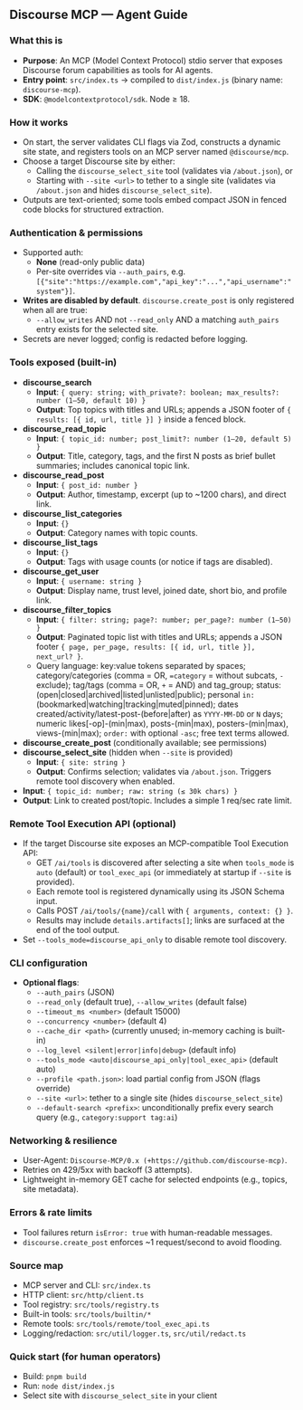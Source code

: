 ## Discourse MCP — Agent Guide

### What this is
- **Purpose**: An MCP (Model Context Protocol) stdio server that exposes Discourse forum capabilities as tools for AI agents.
- **Entry point**: `src/index.ts` → compiled to `dist/index.js` (binary name: `discourse-mcp`).
- **SDK**: `@modelcontextprotocol/sdk`. Node ≥ 18.

### How it works
- On start, the server validates CLI flags via Zod, constructs a dynamic site state, and registers tools on an MCP server named `@discourse/mcp`.
- Choose a target Discourse site by either:
  - Calling the `discourse_select_site` tool (validates via `/about.json`), or
  - Starting with `--site <url>` to tether to a single site (validates via `/about.json` and hides `discourse_select_site`).
- Outputs are text-oriented; some tools embed compact JSON in fenced code blocks for structured extraction.

### Authentication & permissions
- Supported auth:
  - **None** (read-only public data)
  - Per-site overrides via `--auth_pairs`, e.g. `[{"site":"https://example.com","api_key":"...","api_username":"system"}]`.
- **Writes are disabled by default**. `discourse.create_post` is only registered when all are true:
  - `--allow_writes` AND not `--read_only` AND a matching `auth_pairs` entry exists for the selected site.
- Secrets are never logged; config is redacted before logging.

### Tools exposed (built-in)
- **discourse_search**
  - **Input**: `{ query: string; with_private?: boolean; max_results?: number (1–50, default 10) }`
  - **Output**: Top topics with titles and URLs; appends a JSON footer of `{ results: [{ id, url, title }] }` inside a fenced block.
- **discourse_read_topic**
  - **Input**: `{ topic_id: number; post_limit?: number (1–20, default 5) }`
  - **Output**: Title, category, tags, and the first N posts as brief bullet summaries; includes canonical topic link.
- **discourse_read_post**
  - **Input**: `{ post_id: number }`
  - **Output**: Author, timestamp, excerpt (up to ~1200 chars), and direct link.
- **discourse_list_categories**
  - **Input**: `{}`
  - **Output**: Category names with topic counts.
- **discourse_list_tags**
  - **Input**: `{}`
  - **Output**: Tags with usage counts (or notice if tags are disabled).
- **discourse_get_user**
  - **Input**: `{ username: string }`
  - **Output**: Display name, trust level, joined date, short bio, and profile link.
- **discourse_filter_topics**
  - **Input**: `{ filter: string; page?: number; per_page?: number (1–50) }`
  - **Output**: Paginated topic list with titles and URLs; appends a JSON footer `{ page, per_page, results: [{ id, url, title }], next_url? }`.
  - Query language: key:value tokens separated by spaces; category/categories (comma = OR, `=category` = without subcats, `-` exclude); tag/tags (comma = OR, `+` = AND) and tag_group; status:(open|closed|archived|listed|unlisted|public); personal `in:` (bookmarked|watching|tracking|muted|pinned); dates created/activity/latest-post-(before|after) as `YYYY-MM-DD` or `N` days; numeric likes[-op]-(min|max), posts-(min|max), posters-(min|max), views-(min|max); `order:` with optional `-asc`; free text terms allowed.
- **discourse_create_post** (conditionally available; see permissions)
 - **discourse_select_site** (hidden when `--site` is provided)
   - **Input**: `{ site: string }`
   - **Output**: Confirms selection; validates via `/about.json`. Triggers remote tool discovery when enabled.
  - **Input**: `{ topic_id: number; raw: string (≤ 30k chars) }`
  - **Output**: Link to created post/topic. Includes a simple 1 req/sec rate limit.

### Remote Tool Execution API (optional)
- If the target Discourse site exposes an MCP-compatible Tool Execution API:
  - GET `/ai/tools` is discovered after selecting a site when `tools_mode` is `auto` (default) or `tool_exec_api` (or immediately at startup if `--site` is provided).
  - Each remote tool is registered dynamically using its JSON Schema input.
  - Calls POST `/ai/tools/{name}/call` with `{ arguments, context: {} }`.
  - Results may include `details.artifacts[]`; links are surfaced at the end of the tool output.
- Set `--tools_mode=discourse_api_only` to disable remote tool discovery.

### CLI configuration
- **Optional flags**:
  - `--auth_pairs` (JSON)
  - `--read_only` (default true), `--allow_writes` (default false)
  - `--timeout_ms <number>` (default 15000)
  - `--concurrency <number>` (default 4)
  - `--cache_dir <path>` (currently unused; in-memory caching is built-in)
  - `--log_level <silent|error|info|debug>` (default info)
  - `--tools_mode <auto|discourse_api_only|tool_exec_api>` (default auto)
  - `--profile <path.json>`: load partial config from JSON (flags override)
  - `--site <url>`: tether to a single site (hides `discourse_select_site`)
  - `--default-search <prefix>`: unconditionally prefix every search query (e.g., `category:support tag:ai`)

### Networking & resilience
- User-Agent: `Discourse-MCP/0.x (+https://github.com/discourse-mcp)`.
- Retries on 429/5xx with backoff (3 attempts).
- Lightweight in-memory GET cache for selected endpoints (e.g., topics, site metadata).

### Errors & rate limits
- Tool failures return `isError: true` with human-readable messages.
- `discourse.create_post` enforces ~1 request/second to avoid flooding.

### Source map
- MCP server and CLI: `src/index.ts`
- HTTP client: `src/http/client.ts`
- Tool registry: `src/tools/registry.ts`
- Built-in tools: `src/tools/builtin/*`
- Remote tools: `src/tools/remote/tool_exec_api.ts`
- Logging/redaction: `src/util/logger.ts`, `src/util/redact.ts`

### Quick start (for human operators)
- Build: `pnpm build`
- Run: `node dist/index.js`
- Select site with `discourse_select_site` in your client
